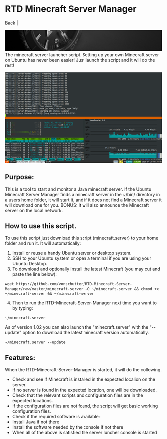 # RTD Minecraft Server Manager
[Back](https://github.com/vonschutter/RTD-Setup/blob/main/README.md) |

![RTD Blind Install Media Header](Media_files/header-time.jpg "Executing the Script")
The minecraft server launcher script. Setting up your own Minecraft server on Ubuntu has never been easier! Just launch the script and it will do the rest! 

![Minecraft Manager Screenshot](Media_files/Scr1.png?raw=true "Executing the Script")

## Purpose:
This is a tool to start and monitor a Java minecraft server. If the Ubuntu Minecraft Server Manager finds a minecraft server in the ~/bin/ directory in a users home folder, it will start it, and if it does not find a Minecraft server it will download one for you. BONUS: It will also announce the Minecraft server on the local network. 

## How to use this script. 
To use this script just download this script (minecraft.server) to your home folder and run it. It will automatically: 

1. Install or reuse a handy Ubuntu server or desktop system. 
2. SSH to your Ubuntu system or open a terminal if you are using your Ubuntu Desktop. 
3. To download and optionally install the latest Minecraft (you may cut and paste the line below):

```
wget https://github.com/vonschutter/RTD-Minecraft-Server-Manager/raw/master/minecraft-server -O ~/minecraft-server && chmod +x ~/minecraft-server && ~/minecraft-server
```

4. Then to run the RTD-Minecraft-Server-Manager next time you want to by typing: 

```
~/minecraft.server
```

As of version 1.02 you can also launch the "minecraft.server" with the "--update" option to download the latest minecraft version automatically. 

```
~/minecraft.server --update
```

## Features:
When the RTD-Minecraft-Server-Manager is started, it will do the collowing.

- Check and see if Minecraft is installed in the expected localion on the server. 
- If no server is found in the expected location, one will be downloaded.
- Check that the relevant scripts and configuration files are in the expected locations. 
- If the configuration files are not found, the script will get basic working configuration files.
- Check if the required software is available:
-   Install Java if not there
-   Install the software needed by the console if not there
- When all of the above is satisfied the server luncher console is started

